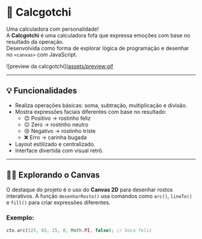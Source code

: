 # 🧮 Calcgotchi

Uma calculadora com personalidade!  
A **Calcgotchi** é uma calculadora fofa que expressa emoções com base no resultado da operação.  
Desenvolvida como forma de explorar lógica de programação e desenhar no `<canvas>` com JavaScript.

![preview da calcgotchi]([assets/preview.gif](https://calcgotchi.vercel.app/)

---

## 💡 Funcionalidades

- Realiza operações básicas: soma, subtração, multiplicação e divisão.
- Mostra expressões faciais diferentes com base no resultado:
  - 😊 Positivo → rostinho feliz
  - 😐 Zero → rostinho neutro
  - 😢 Negativo → rostinho triste
  - ❌ Erro → carinha bugada
- Layout estilizado e centralizado.
- Interface divertida com visual retrô.

---

## 🧙‍♀️ Explorando o Canvas

O destaque do projeto é o uso do **Canvas 2D** para desenhar rostos interativos. A função `desenharRosto()` usa comandos como `arc()`, `lineTo()` e `fill()` para criar expressões diferentes.

### Exemplo:

```javascript
ctx.arc(125, 65, 25, 0, Math.PI, false); // boca feliz
